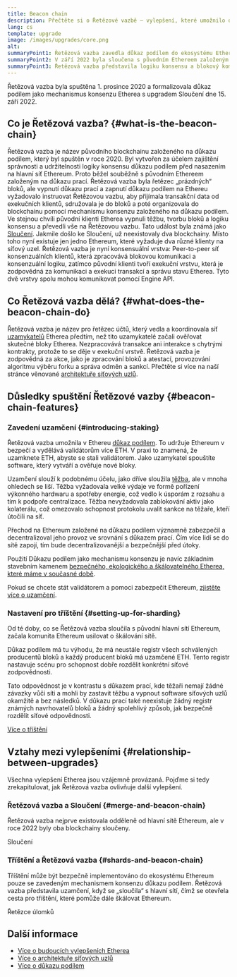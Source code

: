 ```yaml
---
title: Beacon chain
description: Přečtěte si o Řetězové vazbě – vylepšení, které umožnilo důkaz podílem na Ethereu.
lang: cs
template: upgrade
image: /images/upgrades/core.png
alt:
summaryPoint1: Řetězová vazba zavedla důkaz podílem do ekosystému Etherea.
summaryPoint2: V září 2022 byla sloučena s původním Ethereem založeným na důkazu prací.
summaryPoint3: Řetězová vazba představila logiku konsensu a blokový komunikační protokol, který v současné době zabezpečuje Ethereum.
---
```


<UpgradeStatus isShipped dateKey="page-upgrades:page-upgrades-beacon-date">
  Řetězová vazba byla spuštěna 1. prosince 2020 a formalizovala důkaz podílem jako mechanismus konsenzu Etherea s upgradem Sloučení dne 15. září 2022.
</UpgradeStatus>

## Co je Řetězová vazba? {#what-is-the-beacon-chain}

Řetězová vazba je název původního blockchainu založeného na důkazu podílem, který byl spuštěn v roce 2020. Byl vytvořen za účelem zajištění správnosti a udržitelnosti logiky konsensu důkazu podílem před nasazením na hlavní síť Ethereum. Proto běžel souběžně s původním Ethereem založeným na důkazu prací. Řetězová vazba byla řetězec „prázdných“ bloků, ale vypnutí důkazu prací a zapnutí důkazu podílem na Ethereu vyžadovalo instruovat Řetězovou vazbu, aby přijímala transakční data od exekučních klientů, sdružovala je do bloků a poté organizovala do blockchainu pomocí mechanismu konsenzu založeného na důkazu podílem. Ve stejnou chvíli původní klienti Etherea vypnuli těžbu, tvorbu bloků a logiku konsensu a převedli vše na Řetězovou vazbu. Tato událost byla známá jako [Sloučení](/roadmap/merge/). Jakmile došlo ke Sloučení, už neexistovaly dva blockchainy. Místo toho nyní existuje jen jedno Ethereum, které vyžaduje dva různé klienty na síťový uzel. Řetězová vazba je nyní konsensuální vrstva: Peer-to-peer síť konsenzuálních klientů, která zpracovává blokovou komunikaci a konsenzuální logiku, zatímco původní klienti tvoří exekuční vrstvu, která je zodpovědná za komunikaci a exekuci transakcí a správu stavu Etherea. Tyto dvě vrstvy spolu mohou komunikovat pomocí Engine API.

## Co Řetězová vazba dělá? {#what-does-the-beacon-chain-do}

Řetězová vazba je název pro řetězec účtů, který vedla a koordinovala síť [uzamykatelů](/staking/) Etherea předtím, než tito uzamykatelé začali ověřovat skutečné bloky Etherea. Nezpracovává transakce ani interakce s chytrými kontrakty, protože to se děje v exekuční vrstvě. Řetězová vazba je zodpovědná za akce, jako je zpracování bloků a atestací, provozování algoritmu výběru forku a správa odměn a sankcí. Přečtěte si více na naší stránce věnované [architektuře síťových uzlů](/developers/docs/nodes-and-clients/node-architecture/#node-comparison).

## Důsledky spuštění Řetězové vazby {#beacon-chain-features}

### Zavedení uzamčení {#introducing-staking}

Řetězová vazba umožnila v Ethereu [důkaz podílem](/developers/docs/consensus-mechanisms/pos/). To udržuje Ethereum v bezpečí a vydělává validátorům více ETH. V praxi to znamená, že uzamknete ETH, abyste se stali validátorem. Jako uzamykatel spouštíte software, který vytváří a ověřuje nové bloky.

Uzamčení slouží k podobnému účelu, jako dříve sloužila [těžba](/developers/docs/consensus-mechanisms/pow/mining/), ale v mnoha ohledech se liší. Těžba vyžadovala velké výdaje ve formě pořízení výkonného hardwaru a spotřeby energie, což vedlo k úsporám z rozsahu a tím k podpoře centralizace. Těžba nevyžadovala zablokování aktiv jako kolaterálu, což omezovalo schopnost protokolu uvalit sankce na těžaře, kteří útočili na síť.

Přechod na Ethereum založené na důkazu podílem významně zabezpečil a decentralizoval jeho provoz ve srovnání s důkazem prací. Čím více lidí se do sítě zapojí, tím bude decentralizovanější a bezpečnější před útoky.

Použití Důkazu podílem jako mechanismu konsenzu je navíc základním stavebním kamenem [bezpečného, ekologického a škálovatelného Etherea, které máme v současné době](/roadmap/vision/).

<Alert variant="update">
<AlertEmoji text=":money_bag:"/>
<AlertContent>
<AlertDescription>
  Pokud se chcete stát validátorem a pomoci zabezpečit Ethereum, <a href="/staking/">zjistěte více o uzamčení</a>.
</AlertDescription>
</AlertContent>
</Alert>

### Nastavení pro tříštění {#setting-up-for-sharding}

Od té doby, co se Řetězová vazba sloučila s původní hlavní sítí Ethereum, začala komunita Ethereum usilovat o škálování sítě.

Důkaz podílem má tu výhodu, že má neustále registr všech schválených producentů bloků a každý producent bloků má uzamčené ETH. Tento registr nastavuje scénu pro schopnost dobře rozdělit konkrétní síťové zodpovědnosti.

Tato odpovědnost je v kontrastu s důkazem prací, kde těžaři nemají žádné závazky vůči síti a mohli by zastavit těžbu a vypnout software síťových uzlů okamžitě a bez následků. V důkazu prací také neexistuje žádný registr známých navrhovatelů bloků a žádný spolehlivý způsob, jak bezpečně rozdělit síťové odpovědnosti.

[Více o tříštění](/roadmap/danksharding/)

## Vztahy mezi vylepšeními {#relationship-between-upgrades}

Všechna vylepšení Etherea jsou vzájemně provázaná. Pojďme si tedy zrekapitulovat, jak Řetězová vazba ovlivňuje další vylepšení.

### Řetězová vazba a Sloučení {#merge-and-beacon-chain}

Řetězová vazba nejprve existovala odděleně od hlavní sítě Ethereum, ale v roce 2022 byly oba blockchainy sloučeny.

<ButtonLink href="/roadmap/merge/">
  Sloučení
</ButtonLink>

### Tříštění a Řetězová vazba {#shards-and-beacon-chain}

Tříštění může být bezpečně implementováno do ekosystému Ethereum pouze se zavedeným mechanismem konsenzu důkazu podílem. Řetězová vazba představila uzamčení, když se „sloučila“ s hlavní sítí, čímž se otevřela cesta pro tříštění, které pomůže dále škálovat Ethereum.

<ButtonLink href="/roadmap/danksharding/">
  Řetězce úlomků
</ButtonLink>

## Další informace

- [Více o budoucích vylepšeních Etherea](/roadmap/vision)
- [Více o architektuře síťových uzlů](/developers/docs/nodes-and-clients/node-architecture)
- [Více o důkazu podílem](/developers/docs/consensus-mechanisms/pos)
